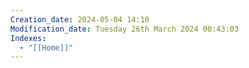 ```yaml
---
Creation_date: 2024-05-04 14:10
Modification_date: Tuesday 26th March 2024 00:43:03
Indexes:
  - "[[Home]]"
---
```

